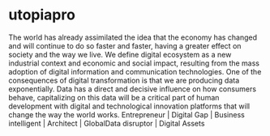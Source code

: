 # utopiapro
The world has already assimilated the idea that the economy has changed and will continue to do so faster and faster, having a greater effect on society and the way we live. We define digital ecosystem as a new industrial context and economic and social impact, resulting from the mass adoption of digital information and communication technologies. One of the consequences of digital transformation is that we are producing data exponentially. Data has a direct and decisive influence on how consumers behave, capitalizing on this data will be a critical part of human development with digital and technological innovation platforms that will change the way the world works.
Entrepreneur | Digital Gap | Business intelligent | Architect | GlobalData disruptor | Digital Assets 

